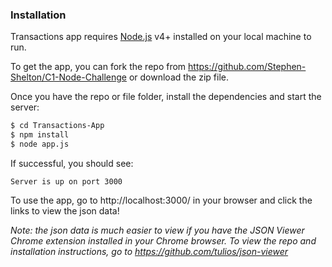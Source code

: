 ### Installation
Transactions app requires [Node.js](https://nodejs.org/) v4+ installed on your local machine to run.

To get the app, you can fork the repo from https://github.com/Stephen-Shelton/C1-Node-Challenge or download the zip file.

Once you have the repo or file folder, install the dependencies and start the server:
```sh
$ cd Transactions-App
$ npm install
$ node app.js
```
If successful, you should see:
```
Server is up on port 3000
```
To use the app, go to http://localhost:3000/ in your browser and click the links to view the json data!

*Note: the json data is much easier to view if you have the JSON Viewer Chrome extension installed in your Chrome browser. To view the repo and installation instructions, go to https://github.com/tulios/json-viewer*

